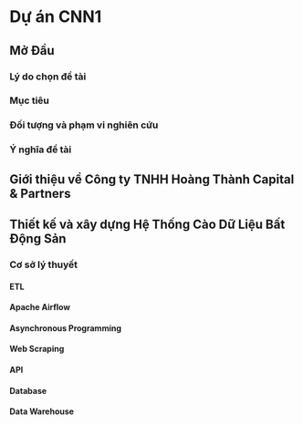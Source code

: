 # Dự án CNN1

## Mở Đầu

### Lý do chọn đề tài

### Mục tiêu

### Đối tượng và phạm vi nghiên cứu

### Ý nghĩa đề tài

## Giới thiệu về Công ty TNHH Hoàng Thành Capital & Partners

## Thiết kế và xây dựng Hệ Thống Cào Dữ Liệu Bất Động Sản

### Cơ sở lý thuyết

#### ETL

#### Apache Airflow

#### Asynchronous Programming

#### Web Scraping

#### API

#### Database

#### Data Warehouse
